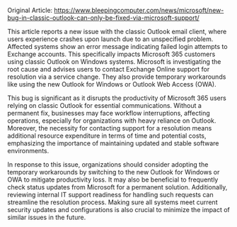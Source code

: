 Original Article: https://www.bleepingcomputer.com/news/microsoft/new-bug-in-classic-outlook-can-only-be-fixed-via-microsoft-support/

This article reports a new issue with the classic Outlook email client, where users experience crashes upon launch due to an unspecified problem. Affected systems show an error message indicating failed login attempts to Exchange accounts. This specifically impacts Microsoft 365 customers using classic Outlook on Windows systems. Microsoft is investigating the root cause and advises users to contact Exchange Online support for resolution via a service change. They also provide temporary workarounds like using the new Outlook for Windows or Outlook Web Access (OWA).

This bug is significant as it disrupts the productivity of Microsoft 365 users relying on classic Outlook for essential communications. Without a permanent fix, businesses may face workflow interruptions, affecting operations, especially for organizations with heavy reliance on Outlook. Moreover, the necessity for contacting support for a resolution means additional resource expenditure in terms of time and potential costs, emphasizing the importance of maintaining updated and stable software environments.

In response to this issue, organizations should consider adopting the temporary workarounds by switching to the new Outlook for Windows or OWA to mitigate productivity loss. It may also be beneficial to frequently check status updates from Microsoft for a permanent solution. Additionally, reviewing internal IT support readiness for handling such requests can streamline the resolution process. Making sure all systems meet current security updates and configurations is also crucial to minimize the impact of similar issues in the future.